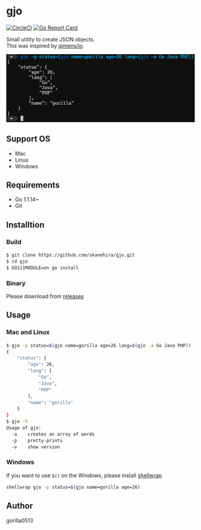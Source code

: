 # gjo

[![CircleCI](https://circleci.com/gh/skanehira/gjo.svg?style=svg)](https://circleci.com/gh/skanehira/gjo)
[![Go Report Card](https://goreportcard.com/badge/github.com/skanehira/gjo)](https://goreportcard.com/report/github.com/skanehira/gjo)

Small utility to create JSON objects.  
This was inspired by [jpmens/jo](https://github.com/jpmens/jo).

![sreenshot](./screenshot.png)

## Support OS
- Mac
- Linux
- Windows

## Requirements
- Go 1.1.14~
- Git

## Installtion
### Build
```sh
$ git clone https://github.com/skanehira/gjo.git
$ cd gjo
$ GO111MODULE=on go install
```

### Binary
Please download from [releases](https://github.com/skanehira/gjo/releases)

## Usage
### Mac and Linux
```sh
$ gjo -p status=$(gjo name=gorilla age=26 lang=$(gjo -a Go Java PHP))
{
    "status": {
        "age": 26,
        "lang": [
            "Go",
            "Java",
            "PHP"
        ],
        "name": "gorilla"
    }
}
$ gjo -h
Usage of gjo:
  -a    creates an array of words
  -p    pretty-prints
  -v    show version
```

### Windows
If you want to use `$()` on the Windows, please install [shellwrap](https://github.com/mattn/shellwrap).

```sh
shellwrap gjo -p status=$(gjo name=gorilla age=26)
```

## Author
gorilla0513
